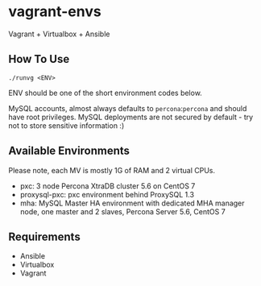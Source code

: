 # vagrant-envs

Vagrant + Virtualbox + Ansible

## How To Use

```
./runvg <ENV>
```

ENV should be one of the short environment codes below.

MySQL accounts, almost always defaults to `percona`:`percona` and should have root privileges. MySQL deployments are not secured by default - try not to store sensitive information :)

## Available Environments

Please note, each MV is mostly 1G of RAM and 2 virtual CPUs.

- pxc: 3 node Percona XtraDB cluster 5.6 on CentOS 7
- proxysql-pxc: pxc environment behind ProxySQL 1.3
- mha: MySQL Master HA environment with dedicated MHA manager node, one master and 2 slaves, Percona Server 5.6, CentOS 7

## Requirements

- Ansible
- Virtualbox
- Vagrant

